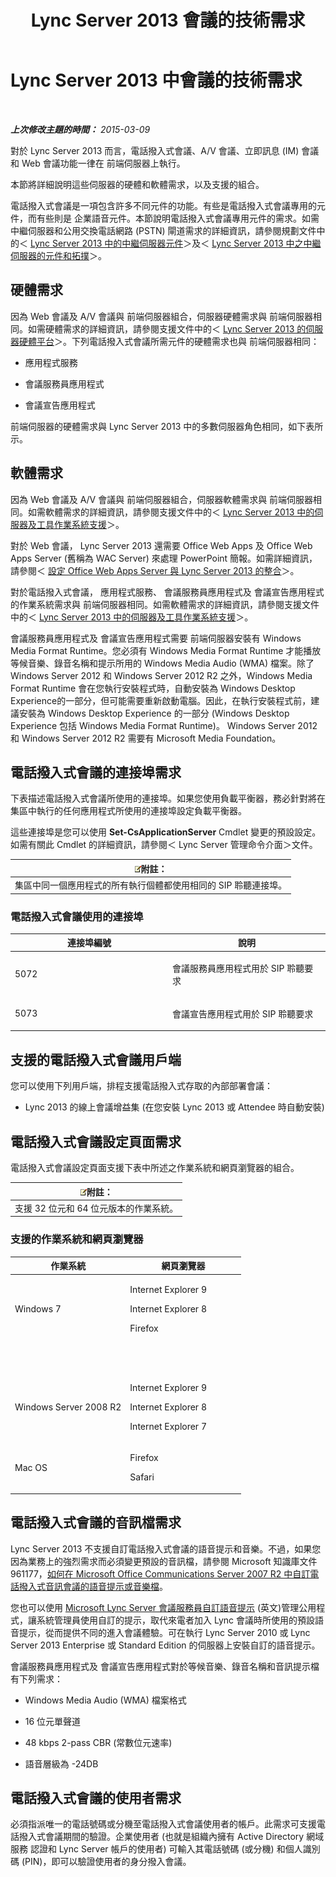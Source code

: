 ﻿---
title: Lync Server 2013 會議的技術需求
TOCTitle: 會議的技術需求
ms:assetid: 3c0d89e1-53e6-46d7-bf8c-491260b292ea
ms:mtpsurl: https://technet.microsoft.com/zh-tw/library/Gg425889(v=OCS.15)
ms:contentKeyID: 49290656
ms.date: 08/10/2015
mtps_version: v=OCS.15
ms.translationtype: HT
---

# Lync Server 2013 中會議的技術需求

 

_**上次修改主題的時間：** 2015-03-09_

對於 Lync Server 2013 而言，電話撥入式會議、A/V 會議、立即訊息 (IM) 會議和 Web 會議功能一律在 前端伺服器上執行。

本節將詳細說明這些伺服器的硬體和軟體需求，以及支援的組合。

電話撥入式會議是一項包含許多不同元件的功能。有些是電話撥入式會議專用的元件，而有些則是 企業語音元件。本節說明電話撥入式會議專用元件的需求。如需 中繼伺服器和公用交換電話網路 (PSTN) 閘道需求的詳細資訊，請參閱規劃文件中的＜ [Lync Server 2013 中的中繼伺服器元件](lync-server-2013-mediation-server-component.md)＞及＜ [Lync Server 2013 中之中繼伺服器的元件和拓撲](lync-server-2013-components-and-topologies-for-mediation-server.md)＞。

## 硬體需求

因為 Web 會議及 A/V 會議與 前端伺服器組合，伺服器硬體需求與 前端伺服器相同。如需硬體需求的詳細資訊，請參閱支援文件中的＜ [Lync Server 2013 的伺服器硬體平台](lync-server-2013-server-hardware-platforms.md)＞。下列電話撥入式會議所需元件的硬體需求也與 前端伺服器相同：

  - 應用程式服務

  - 會議服務員應用程式

  - 會議宣告應用程式

前端伺服器的硬體需求與 Lync Server 2013 中的多數伺服器角色相同，如下表所示。

## 軟體需求

因為 Web 會議及 A/V 會議與 前端伺服器組合，伺服器軟體需求與 前端伺服器相同。如需軟體需求的詳細資訊，請參閱支援文件中的＜ [Lync Server 2013 中的伺服器及工具作業系統支援](lync-server-2013-server-and-tools-operating-system-support.md)＞。

對於 Web 會議， Lync Server 2013 還需要 Office Web Apps 及 Office Web Apps Server (舊稱為 WAC Server) 來處理 PowerPoint 簡報。如需詳細資訊，請參閱＜ [設定 Office Web Apps Server 與 Lync Server 2013 的整合](lync-server-2013-enabling-office-web-apps-server-and-lync-server-2013.md)＞。

對於電話撥入式會議， 應用程式服務、 會議服務員應用程式及 會議宣告應用程式的作業系統需求與 前端伺服器相同。如需軟體需求的詳細資訊，請參閱支援文件中的＜ [Lync Server 2013 中的伺服器及工具作業系統支援](lync-server-2013-server-and-tools-operating-system-support.md)＞。

會議服務員應用程式及 會議宣告應用程式需要 前端伺服器安裝有 Windows Media Format Runtime。您必須有 Windows Media Format Runtime 才能播放等候音樂、錄音名稱和提示所用的 Windows Media Audio (WMA) 檔案。除了 Windows Server 2012 和 Windows Server 2012 R2 之外，Windows Media Format Runtime 會在您執行安裝程式時，自動安裝為 Windows Desktop Experience的一部分，但可能需要重新啟動電腦。因此，在執行安裝程式前，建議安裝為 Windows Desktop Experience 的一部分 (Windows Desktop Experience 包括 Windows Media Format Runtime)。 Windows Server 2012 和 Windows Server 2012 R2 需要有 Microsoft Media Foundation。

## 電話撥入式會議的連接埠需求

下表描述電話撥入式會議所使用的連接埠。如果您使用負載平衡器，務必針對將在集區中執行的任何應用程式所使用的連接埠設定負載平衡器。

這些連接埠是您可以使用 **Set-CsApplicationServer** Cmdlet 變更的預設設定。如需有關此 Cmdlet 的詳細資訊，請參閱＜ Lync Server 管理命令介面＞文件。

<table>
<thead>
<tr class="header">
<th><img src="images/Gg398811.note(OCS.15).gif" title="note" alt="note" />附註：</th>
</tr>
</thead>
<tbody>
<tr class="odd">
<td>集區中同一個應用程式的所有執行個體都使用相同的 SIP 聆聽連接埠。</td>
</tr>
</tbody>
</table>


### 電話撥入式會議使用的連接埠

<table>
<colgroup>
<col style="width: 50%" />
<col style="width: 50%" />
</colgroup>
<thead>
<tr class="header">
<th>連接埠編號</th>
<th>說明</th>
</tr>
</thead>
<tbody>
<tr class="odd">
<td><p>5072</p></td>
<td><p>會議服務員應用程式用於 SIP 聆聽要求</p></td>
</tr>
<tr class="even">
<td><p>5073</p></td>
<td><p>會議宣告應用程式用於 SIP 聆聽要求</p></td>
</tr>
</tbody>
</table>


## 支援的電話撥入式會議用戶端

您可以使用下列用戶端，排程支援電話撥入式存取的內部部署會議：

  - Lync 2013 的線上會議增益集 (在您安裝 Lync 2013 或 Attendee 時自動安裝)

## 電話撥入式會議設定頁面需求

電話撥入式會議設定頁面支援下表中所述之作業系統和網頁瀏覽器的組合。

<table>
<thead>
<tr class="header">
<th><img src="images/Gg398811.note(OCS.15).gif" title="note" alt="note" />附註：</th>
</tr>
</thead>
<tbody>
<tr class="odd">
<td>支援 32 位元和 64 位元版本的作業系統。</td>
</tr>
</tbody>
</table>


### 支援的作業系統和網頁瀏覽器

<table>
<colgroup>
<col style="width: 50%" />
<col style="width: 50%" />
</colgroup>
<thead>
<tr class="header">
<th>作業系統</th>
<th>網頁瀏覽器</th>
</tr>
</thead>
<tbody>
<tr class="odd">
<td><p>Windows 7</p></td>
<td><p>Internet Explorer 9</p>
<p>Internet Explorer 8</p>
<p>Firefox</p></td>
</tr>
<tr class="even">
<td> </td>
<td> </td>
</tr>
<tr class="odd">
<td> </td>
<td> </td>
</tr>
<tr class="even">
<td><p>Windows Server 2008 R2</p></td>
<td><p>Internet Explorer 9</p>
<p>Internet Explorer 8</p>
<p>Internet Explorer 7</p></td>
</tr>
<tr class="odd">
<td><p>Mac OS</p></td>
<td><p>Firefox</p>
<p>Safari</p></td>
</tr>
</tbody>
</table>


## 電話撥入式會議的音訊檔需求

Lync Server 2013 不支援自訂電話撥入式會議的語音提示和音樂。不過，如果您因為業務上的強烈需求而必須變更預設的音訊檔，請參閱 Microsoft 知識庫文件 961177，[如何在 Microsoft Office Communications Server 2007 R2 中自訂電話撥入式音訊會議的語音提示或音樂檔](http://go.microsoft.com/fwlink/p/?linkid=3052%26kbid=961177)。

您也可以使用 [Microsoft Lync Server 會議服務員自訂語音提示](http://go.microsoft.com/fwlink/p/?linkid=396880) (英文)管理公用程式，讓系統管理員使用自訂的提示，取代來電者加入 Lync 會議時所使用的預設語音提示，從而提供不同的進入會議體驗。可在執行 Lync Server 2010 或 Lync Server 2013 Enterprise 或 Standard Edition 的伺服器上安裝自訂的語音提示。

會議服務員應用程式及 會議宣告應用程式對於等候音樂、錄音名稱和音訊提示檔有下列需求：

  - Windows Media Audio (WMA) 檔案格式

  - 16 位元單聲道

  - 48 kbps 2-pass CBR (常數位元速率)

  - 語音層級為 -24DB

## 電話撥入式會議的使用者需求

必須指派唯一的電話號碼或分機至電話撥入式會議使用者的帳戶。此需求可支援電話撥入式會議期間的驗證。企業使用者 (也就是組織內擁有 Active Directory 網域服務 認證和 Lync Server 帳戶的使用者) 可輸入其電話號碼 (或分機) 和個人識別碼 (PIN)，即可以驗證使用者的身分撥入會議。

